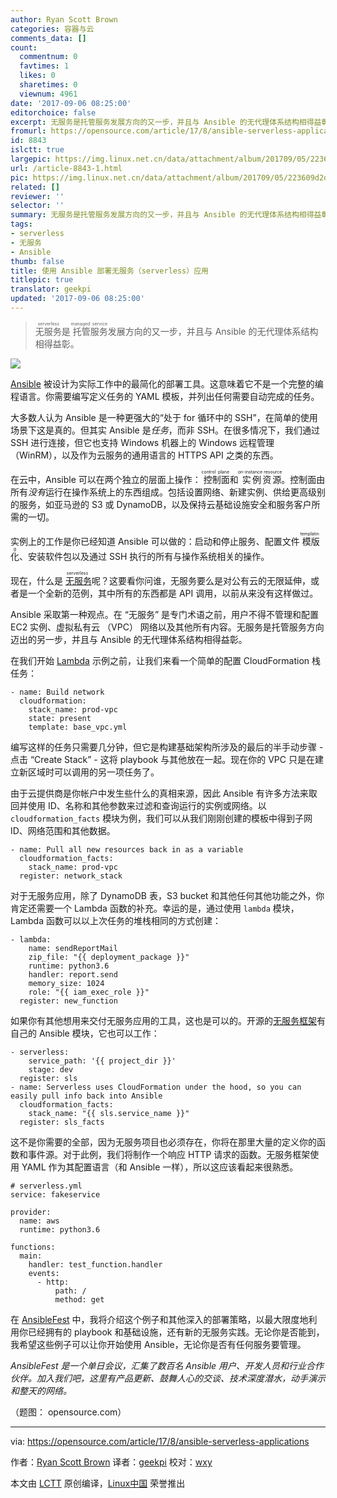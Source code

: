 ```yaml
---
author: Ryan Scott Brown
categories: 容器与云
comments_data: []
count:
  commentnum: 0
  favtimes: 1
  likes: 0
  sharetimes: 0
  viewnum: 4961
date: '2017-09-06 08:25:00'
editorchoice: false
excerpt: 无服务是托管服务发展方向的又一步，并且与 Ansible 的无代理体系结构相得益彰。
fromurl: https://opensource.com/article/17/8/ansible-serverless-applications
id: 8843
islctt: true
largepic: https://img.linux.net.cn/data/attachment/album/201709/05/223609d2d6dxaevxo2466a.jpg
url: /article-8843-1.html
pic: https://img.linux.net.cn/data/attachment/album/201709/05/223609d2d6dxaevxo2466a.jpg.thumb.jpg
related: []
reviewer: ''
selector: ''
summary: 无服务是托管服务发展方向的又一步，并且与 Ansible 的无代理体系结构相得益彰。
tags:
- serverless
- 无服务
- Ansible
thumb: false
title: 使用 Ansible 部署无服务（serverless）应用
titlepic: true
translator: geekpi
updated: '2017-09-06 08:25:00'
---
```



> 
> <ruby> 无服务 <rt>  serverless </rt></ruby>是<ruby> 托管服务 <rt>  managed service </rt></ruby>发展方向的又一步，并且与 Ansible 的无代理体系结构相得益彰。
> 
> 
> 


![](/data/attachment/album/201709/05/223609d2d6dxaevxo2466a.jpg)


[Ansible](https://www.ansible.com/) 被设计为实际工作中的最简化的部署工具。这意味着它不是一个完整的编程语言。你需要编写定义任务的 YAML 模板，并列出任何需要自动完成的任务。


大多数人认为 Ansible 是一种更强大的“处于 for 循环中的 SSH”，在简单的使用场景下这是真的。但其实 Ansible 是*任务*，而非 SSH。在很多情况下，我们通过 SSH 进行连接，但它也支持 Windows 机器上的 Windows 远程管理（WinRM），以及作为云服务的通用语言的 HTTPS API 之类的东西。


在云中，Ansible 可以在两个独立的层面上操作：<ruby> 控制面 <rt>  control plane </rt></ruby>和<ruby> 实例资源 <rt>  on-instance resource </rt></ruby>。控制面由所有*没有*运行在操作系统上的东西组成。包括设置网络、新建实例、供给更高级别的服务，如亚马逊的 S3 或 DynamoDB，以及保持云基础设施安全和服务客户​​所需的一切。


实例上的工作是你已经知道 Ansible 可以做的：启动和停止服务、配置文件<ruby> 模版化 <rt>  templating </rt></ruby>、安装软件包以及通过 SSH 执行的所有与操作系统相关的操作。


现在，什么是<ruby> <a href="https://en.wikipedia.org/wiki/Serverless_computing">  无服务 </a> <rt>  serverless </rt></ruby>呢？这要看你问谁，无服务要么是对公有云的无限延伸，或者是一个全新的范例，其中所有的东西都是 API 调用，以前从来没有这样做过。


Ansible 采取第一种观点。在 “无服务” 是专门术语之前，用户不得不管理和配置 EC2 实例、虚拟私有云 （VPC） 网络以及其他所有内容。无服务是托管服务方向迈出的另一步，并且与 Ansible 的无代理体系结构相得益彰。


在我们开始 [Lambda](https://aws.amazon.com/lambda/) 示例之前，让我们来看一个简单的配置 CloudFormation 栈任务：



```
- name: Build network
  cloudformation:
    stack_name: prod-vpc
    state: present
    template: base_vpc.yml
```

编写这样的任务只需要几分钟，但它是构建基础架构所涉及的最后的半手动步骤 - 点击 “Create Stack” - 这将 playbook 与其他放在一起。现在你的 VPC 只是在建立新区域时可以调用的另一项任务了。


由于云提供商是你帐户中发生些什么的真相来源，因此 Ansible 有许多方法来取回并使用 ID、名称和其他参数来过滤和查询运行的实例或网络。以 `cloudformation_facts` 模块为例，我们可以从我们刚刚创建的模板中得到子网 ID、网络范围和其他数据。



```
- name: Pull all new resources back in as a variable
  cloudformation_facts:
    stack_name: prod-vpc
  register: network_stack
```

对于无服务应用，除了 DynamoDB 表，S3 bucket 和其他任何其他功能之外，你肯定还需要一个 Lambda 函数的补充。幸运的是，通过使用 `lambda` 模块， Lambda 函数可以以上次任务的堆栈相同的方式创建：



```
- lambda:
    name: sendReportMail
    zip_file: "{{ deployment_package }}"
    runtime: python3.6
    handler: report.send
    memory_size: 1024
    role: "{{ iam_exec_role }}"
  register: new_function
```

如果你有其他想用来交付无服务应用的工具，这也是可以的。开源的[无服务框架](https://serverless.com/)有自己的 Ansible 模块，它也可以工作：



```
- serverless:
    service_path: '{{ project_dir }}'
    stage: dev
  register: sls
- name: Serverless uses CloudFormation under the hood, so you can easily pull info back into Ansible
  cloudformation_facts:
    stack_name: "{{ sls.service_name }}"
  register: sls_facts
```

这不是你需要的全部，因为无服务项目也必须存在，你将在那里大量的定义你的函数和事件源。对于此例，我们将制作一个响应 HTTP 请求的函数。无服务框架使用 YAML 作为其配置语言（和 Ansible 一样），所以这应该看起来很熟悉。



```
# serverless.yml
service: fakeservice

provider:
  name: aws
  runtime: python3.6

functions:
  main:
    handler: test_function.handler
    events:
      - http:
          path: /
          method: get
```

在 [AnsibleFest](https://www.ansible.com/ansiblefest?intcmp=701f2000000h4RcAAI) 中，我将介绍这个例子和其他深入的部署策略，以最大限度地利用你已经拥有的 playbook 和基础设施，还有新的无服务实践。无论你是否能到，我希望这些例子可以让你开始使用 Ansible，无论你是否有任何服务要管理。


*AnsibleFest 是一个单日会议，汇集了数百名 Ansible 用户、开发人员和行业合作伙伴。加入我们吧，这里有产品更新、鼓舞人心的交谈、技术深度潜水，动手演示和整天的网络。*


（题图： opensource.com）




---


via: <https://opensource.com/article/17/8/ansible-serverless-applications>


作者：[Ryan Scott Brown](https://opensource.com/users/ryansb) 译者：[geekpi](https://github.com/geekpi) 校对：[wxy](https://github.com/wxy)


本文由 [LCTT](https://github.com/LCTT/TranslateProject) 原创编译，[Linux中国](https://linux.cn/) 荣誉推出